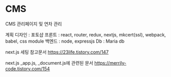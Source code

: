 # CMS

CMS 관리페이지 및 연차 관리

계획
디자인 : 포토샵
프론트 : react, router, redux, nextjs, mkcert(ssl), webpack, babel, css module
백엔드 : node, expressjs
Db : Maria db

next.js 세팅 참고문서
https://23life.tistory.com/147

next.js \_app.js, \_document.js에 관련된 문서
https://merrily-code.tistory.com/154
